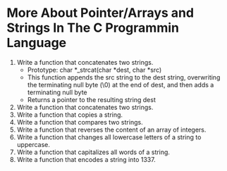 # More About Pointer/Arrays and Strings In The C Programmin Language

1. Write a function that concatenates two strings.
	- Prototype: char *_strcat(char *dest, char *src)
	- This function appends the src string to the dest string, overwriting the terminating null byte (\0) at the end of dest, and then adds a terminating null byte
	- Returns a pointer to the resulting string dest
2. Write a function that concatenates two strings.
3. Write a function that copies a string.
4. Write a function that compares two strings.
5. Write a function that reverses the content of an array of integers.
6. Write a function that changes all lowercase letters of a string to uppercase.
7. Write a function that capitalizes all words of a string.
8. Write a function that encodes a string into 1337.
